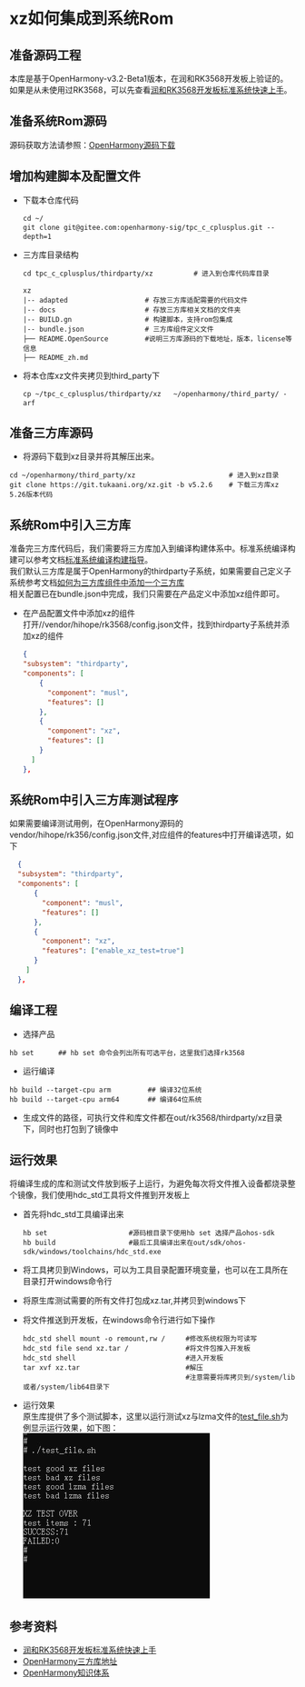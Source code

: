 # xz如何集成到系统Rom

## 准备源码工程

本库是基于OpenHarmony-v3.2-Beta1版本，在润和RK3568开发板上验证的。如果是从未使用过RK3568，可以先查看[润和RK3568开发板标准系统快速上手](https://gitee.com/openharmony-sig/knowledge_demo_temp/tree/master/docs/rk3568_helloworld)。

## 准备系统Rom源码

源码获取方法请参照：[OpenHarmony源码下载](https://gitee.com/openharmony/docs/blob/OpenHarmony-v3.2-Beta1/zh-cn/release-notes/OpenHarmony-v3.2-beta1.md#%E6%BA%90%E7%A0%81%E8%8E%B7%E5%8F%96)

## 增加构建脚本及配置文件

- 下载本仓库代码

  ```shell
  cd ~/
  git clone git@gitee.com:openharmony-sig/tpc_c_cplusplus.git --depth=1
  ```

- 三方库目录结构

  ```shell
  cd tpc_c_cplusplus/thirdparty/xz          # 进入到仓库代码库目录
  ```

  ```shell
  xz
  |-- adapted                   # 存放三方库适配需要的代码文件
  |-- docs                      # 存放三方库相关文档的文件夹
  |-- BUILD.gn                  # 构建脚本，支持rom包集成
  |-- bundle.json               # 三方库组件定义文件
  ├── README.OpenSource         #说明三方库源码的下载地址，版本，license等信息
  ├── README_zh.md  
  ```

- 将本仓库xz文件夹拷贝到third_party下

  ```shell
  cp ~/tpc_c_cplusplus/thirdparty/xz   ~/openharmony/third_party/ -arf
  ```

## 准备三方库源码

- 将源码下载到xz目录并将其解压出来。

``` shell
cd ~/openharmony/third_party/xz                       # 进入到xz目录
git clone https://git.tukaani.org/xz.git -b v5.2.6    # 下载三方库xz 5.26版本代码
```

## 系统Rom中引入三方库

准备完三方库代码后，我们需要将三方库加入到编译构建体系中。标准系统编译构建可以参考文档[标准系统编译构建指导](https://gitee.com/openharmony/docs/blob/OpenHarmony-3.2-Beta1/zh-cn/device-dev/subsystems/subsys-build-standard-large.md)。  <br />
我们默认三方库是属于OpenHarmony的thirdparty子系统，如果需要自己定义子系统参考文档[如何为三方库组件中添加一个三方库](https://gitee.com/openharmony-sig/knowledge/blob/master/docs/openharmony_getstarted/port_thirdparty/README.md)  <br />
相关配置已在bundle.json中完成，我们只需要在产品定义中添加xz组件即可。

- 在产品配置文件中添加xz的组件  <br />
  打开//vendor/hihope/rk3568/config.json文件，找到thirdparty子系统并添加xz的组件

  ``` json
  {
  "subsystem": "thirdparty",
  "components": [
      {
        "component": "musl",
        "features": []
      },
      {
        "component": "xz",
        "features": []
      }
    ]
  },
  ```

## 系统Rom中引入三方库测试程序

如果需要编译测试用例，在OpenHarmony源码的vendor/hihope/rk356/config.json文件,对应组件的features中打开编译选项，如下

``` json
  {
  "subsystem": "thirdparty",
  "components": [
      {
        "component": "musl",
        "features": []
      },
      {
        "component": "xz",
        "features": ["enable_xz_test=true"]
      }
    ]
  },
```

## 编译工程

- 选择产品

```shell
hb set      ## hb set 命令会列出所有可选平台，这里我们选择rk3568
```

- 运行编译

```shell
hb build --target-cpu arm         ## 编译32位系统
hb build --target-cpu arm64       ## 编译64位系统
```

- 生成文件的路径，可执行文件和库文件都在out/rk3568/thirdparty/xz目录下，同时也打包到了镜像中

## 运行效果

将编译生成的库和测试文件放到板子上运行，为避免每次将文件推入设备都烧录整个镜像，我们使用hdc_std工具将文件推到开发板上

- 首先将hdc_std工具编译出来

  ```shell
  hb set                    #源码根目录下使用hb set 选择产品ohos-sdk
  hb build                  #最后工具编译出来在out/sdk/ohos-sdk/windows/toolchains/hdc_std.exe
  ```

- 将工具拷贝到Windows，可以为工具目录配置环境变量，也可以在工具所在目录打开windows命令行
- 将原生库测试需要的所有文件打包成xz.tar,并拷贝到windows下
- 将文件推送到开发板，在windows命令行进行如下操作

  ```shell
  hdc_std shell mount -o remount,rw /     #修改系统权限为可读写
  hdc_std file send xz.tar /              #将文件包推入开发板
  hdc_std shell                           #进入开发板
  tar xvf xz.tar                          #解压
                                          #注意需要将库拷贝到/system/lib 或者/system/lib64目录下
  ```

- 运行效果  <br />
  原生库提供了多个测试脚本，这里以运行测试xz与lzma文件的[test_file.sh](../adapted/test_file.sh)为例显示运行效果，如下图：
  &nbsp;![result](./pic/test_result.jpg)

## 参考资料

- [润和RK3568开发板标准系统快速上手](https://gitee.com/openharmony-sig/knowledge_demo_temp/tree/master/docs/rk3568_helloworld)
- [OpenHarmony三方库地址](https://gitee.com/openharmony-tpc)
- [OpenHarmony知识体系](https://gitee.com/openharmony-sig/knowledge)
